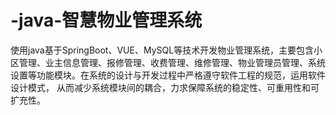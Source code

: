 # -java-智慧物业管理系统
使用java基于SpringBoot、VUE、MySQL等技术开发物业管理系统，主要包含小区管理、业主信息管理、报修管理、收费管理、维修管理、物业管理员管理、系统设置等功能模块。在系统的设计与开发过程中严格遵守软件工程的规范，运用软件设计模式， 从而减少系统模块间的耦合，力求保障系统的稳定性、可重用性和可扩充性。
